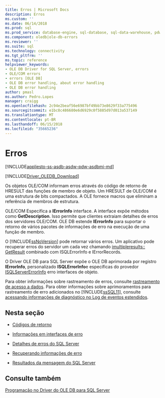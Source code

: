 ```yaml
---
title: Erros | Microsoft Docs
description: Erros
ms.custom: ''
ms.date: 06/14/2018
ms.prod: sql
ms.prod_service: database-engine, sql-database, sql-data-warehouse, pdw
ms.component: oledb|ole-db-errors
ms.reviewer: ''
ms.suite: sql
ms.technology: connectivity
ms.tgt_pltfrm: ''
ms.topic: reference
helpviewer_keywords:
- OLE DB Driver for SQL Server, errors
- OLE/COM errors
- errors [OLE DB]
- OLE DB error handling, about error handling
- OLE DB error handling
author: pmasl
ms.author: Pedro.Lopes
manager: craigg
ms.openlocfilehash: 2c94e2beaf56e6987bf49bb73e8629f33a775496
ms.sourcegitcommit: e1bc8c486680e6d6929c0f5885d97d013a537149
ms.translationtype: MT
ms.contentlocale: pt-BR
ms.lasthandoff: 06/15/2018
ms.locfileid: "35665236"
---
```

# <a name="errors"></a>Erros
[!INCLUDE[appliesto-ss-asdb-asdw-pdw-asdbmi-md](../../../includes/appliesto-ss-asdb-asdw-pdw-asdbmi-md.md)]

[!INCLUDE[Driver_OLEDB_Download](../../../includes/driver_oledb_download.md)]

  Os objetos OLE/COM informam erros através do código de retorno de HRESULT das funções de membro de objeto. Um HRESULT de OLE/COM é uma estrutura de bits compactados. A OLE fornece macros que eliminam a referência de membros de estrutura.  
  
 OLE/COM Especifica a **IErrorInfo** interface. A interface expõe métodos como **GetDescription**. Isso permite que clientes extraiam detalhes de erros dos servidores OLE/COM. OLE DB estende **IErrorInfo** para suportar o retorno de vários pacotes de informações de erro na execução de uma função de membro.  
  
 O [!INCLUDE[ssNoVersion](../../../includes/ssnoversion-md.md)] pode retornar vários erros. Um aplicativo pode recuperar erros do servidor um cada vez chamando [imultipleresults:: GetResult](http://go.microsoft.com/fwlink/?LinkId=129630) combinado com ISQLErrorInfo e IErrorRecords.  
  
 O Driver OLE DB para SQL Server expõe o OLE DB aprimorada por registro **IErrorInfo**, personalizado **ISQLErrorInfo**e específicas do provedor [ISQLServerErrorInfo](http://msdn.microsoft.com/library/a8323b5c-686a-4235-a8d2-bda43617b3a1) erro interfaces de objeto.  
  
 Para obter informações sobre rastreamento de erros, consulte [rastreamento de acesso a dados](http://go.microsoft.com/fwlink/?LinkId=125805). Para obter informações sobre aprimoramentos para rastreamento de erro adicionados no [!INCLUDE[ssSQL11](../../../includes/sssql11-md.md)], consulte [acessando informações de diagnóstico no Log de eventos estendidos](../../oledb/features/accessing-diagnostic-information-in-the-extended-events-log.md).  
  
## <a name="in-this-section"></a>Nesta seção  
  
-   [Códigos de retorno](../../oledb/ole-db-errors/return-codes.md)  
  
-   [Informações em interfaces de erro](../../oledb/ole-db-errors/information-in-error-interfaces.md)  
  
-   [Detalhes de erros do SQL Server](../../oledb/ole-db-errors/sql-server-error-detail.md)  
  
-   [Recuperando informações de erro](../../oledb/ole-db-errors/retrieving-error-information.md)  
  
-   [Resultados da mensagem do SQL Server](../../oledb/ole-db-errors/sql-server-message-results.md)  
  
## <a name="see-also"></a>Consulte também  
 [Programação no Driver do OLE DB para SQL Server](../../oledb/ole-db/oledb-driver-for-sql-server-programming.md)  
  
  
